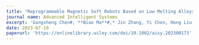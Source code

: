 ```yaml
---
title: "Reprogrammable Magnetic Soft Robots Based on Low Melting Alloys"
journal name: Advanced Intelligent Systems
excerpt: 'Gangsheng Chen#, **Biao Ma**#,* Jin Zhang, Yi Chen, Hong Liu,* **Advanced Intelligent Systems**'
date: 2023-07-19
paperurl: 'https://onlinelibrary.wiley.com/doi/10.1002/aisy.202300173' <br/><img src='/images/aisy202300173-fig-0001-m.jpg'>
---
```

